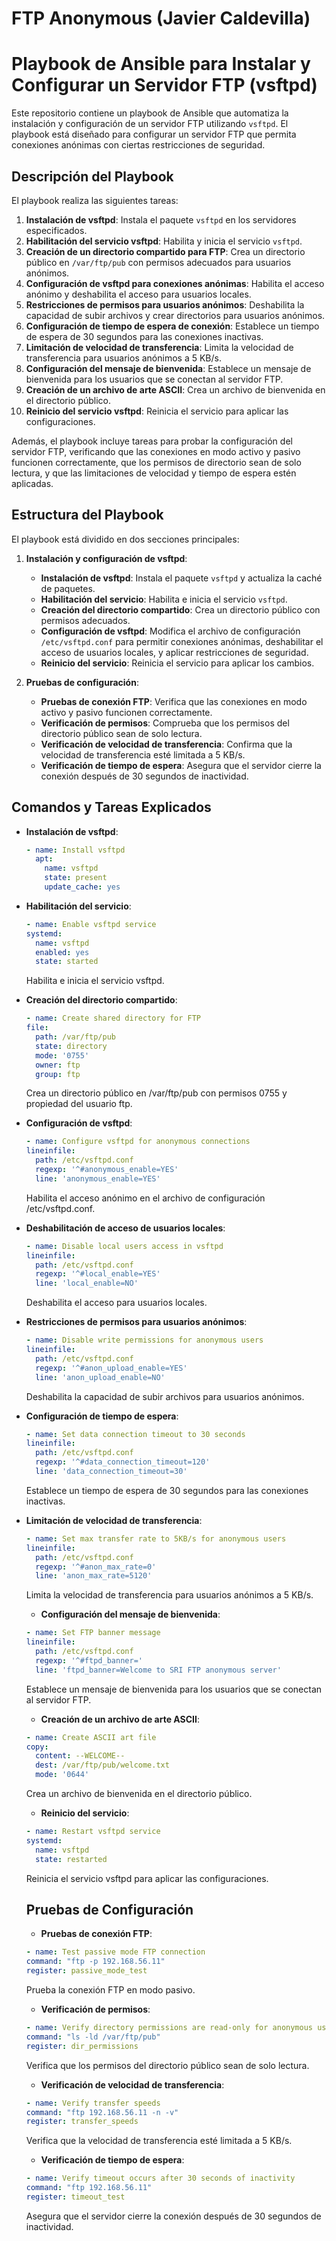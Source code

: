 # FTP Anonymous (Javier Caldevilla)
# Playbook de Ansible para Instalar y Configurar un Servidor FTP (vsftpd)

Este repositorio contiene un playbook de Ansible que automatiza la instalación y configuración de un servidor FTP utilizando `vsftpd`. El playbook está diseñado para configurar un servidor FTP que permita conexiones anónimas con ciertas restricciones de seguridad.

## Descripción del Playbook

El playbook realiza las siguientes tareas:

1. **Instalación de vsftpd**: Instala el paquete `vsftpd` en los servidores especificados.
2. **Habilitación del servicio vsftpd**: Habilita y inicia el servicio `vsftpd`.
3. **Creación de un directorio compartido para FTP**: Crea un directorio público en `/var/ftp/pub` con permisos adecuados para usuarios anónimos.
4. **Configuración de vsftpd para conexiones anónimas**: Habilita el acceso anónimo y deshabilita el acceso para usuarios locales.
5. **Restricciones de permisos para usuarios anónimos**: Deshabilita la capacidad de subir archivos y crear directorios para usuarios anónimos.
6. **Configuración de tiempo de espera de conexión**: Establece un tiempo de espera de 30 segundos para las conexiones inactivas.
7. **Limitación de velocidad de transferencia**: Limita la velocidad de transferencia para usuarios anónimos a 5 KB/s.
8. **Configuración del mensaje de bienvenida**: Establece un mensaje de bienvenida para los usuarios que se conectan al servidor FTP.
9. **Creación de un archivo de arte ASCII**: Crea un archivo de bienvenida en el directorio público.
10. **Reinicio del servicio vsftpd**: Reinicia el servicio para aplicar las configuraciones.

Además, el playbook incluye tareas para probar la configuración del servidor FTP, verificando que las conexiones en modo activo y pasivo funcionen correctamente, que los permisos de directorio sean de solo lectura, y que las limitaciones de velocidad y tiempo de espera estén aplicadas.

## Estructura del Playbook

El playbook está dividido en dos secciones principales:

1. **Instalación y configuración de vsftpd**:
   - **Instalación de vsftpd**: Instala el paquete `vsftpd` y actualiza la caché de paquetes.
   - **Habilitación del servicio**: Habilita e inicia el servicio `vsftpd`.
   - **Creación del directorio compartido**: Crea un directorio público con permisos adecuados.
   - **Configuración de vsftpd**: Modifica el archivo de configuración `/etc/vsftpd.conf` para permitir conexiones anónimas, deshabilitar el acceso de usuarios locales, y aplicar restricciones de seguridad.
   - **Reinicio del servicio**: Reinicia el servicio para aplicar los cambios.

2. **Pruebas de configuración**:
   - **Pruebas de conexión FTP**: Verifica que las conexiones en modo activo y pasivo funcionen correctamente.
   - **Verificación de permisos**: Comprueba que los permisos del directorio público sean de solo lectura.
   - **Verificación de velocidad de transferencia**: Confirma que la velocidad de transferencia esté limitada a 5 KB/s.
   - **Verificación de tiempo de espera**: Asegura que el servidor cierre la conexión después de 30 segundos de inactividad.

## Comandos y Tareas Explicados

- **Instalación de vsftpd**:
  ```yaml
  - name: Install vsftpd
    apt:
      name: vsftpd
      state: present
      update_cache: yes
  ```
- **Habilitación del servicio**:
  ```yaml
  - name: Enable vsftpd service
  systemd:
    name: vsftpd
    enabled: yes
    state: started
  ```
  Habilita e inicia el servicio vsftpd.
- **Creación del directorio compartido**:
  ```yaml
  - name: Create shared directory for FTP
  file:
    path: /var/ftp/pub
    state: directory
    mode: '0755'
    owner: ftp
    group: ftp
  ```
  Crea un directorio público en /var/ftp/pub con permisos 0755 y propiedad del usuario ftp.
- **Configuración de vsftpd**:
  ```yaml
  - name: Configure vsftpd for anonymous connections
  lineinfile:
    path: /etc/vsftpd.conf
    regexp: '^#anonymous_enable=YES'
    line: 'anonymous_enable=YES'
  ```
  Habilita el acceso anónimo en el archivo de configuración /etc/vsftpd.conf.
- **Deshabilitación de acceso de usuarios locales**:
  ```yaml
  - name: Disable local users access in vsftpd
  lineinfile:
    path: /etc/vsftpd.conf
    regexp: '^#local_enable=YES'
    line: 'local_enable=NO'
  ```
  Deshabilita el acceso para usuarios locales.
- **Restricciones de permisos para usuarios anónimos**:
  ```yaml
  - name: Disable write permissions for anonymous users
  lineinfile:
    path: /etc/vsftpd.conf
    regexp: '^#anon_upload_enable=YES'
    line: 'anon_upload_enable=NO'
  ```
  Deshabilita la capacidad de subir archivos para usuarios anónimos.
- **Configuración de tiempo de espera**:
  ```yaml
  - name: Set data connection timeout to 30 seconds
  lineinfile:
    path: /etc/vsftpd.conf
    regexp: '^#data_connection_timeout=120'
    line: 'data_connection_timeout=30'
  ```
  Establece un tiempo de espera de 30 segundos para las conexiones inactivas.
- **Limitación de velocidad de transferencia**:
  ```yaml
  - name: Set max transfer rate to 5KB/s for anonymous users
  lineinfile:
    path: /etc/vsftpd.conf
    regexp: '^#anon_max_rate=0'
    line: 'anon_max_rate=5120'
  ```
  Limita la velocidad de transferencia para usuarios anónimos a 5 KB/s.
  - **Configuración del mensaje de bienvenida**:
  ```yaml
  - name: Set FTP banner message
  lineinfile:
    path: /etc/vsftpd.conf
    regexp: '^#ftpd_banner='
    line: 'ftpd_banner=Welcome to SRI FTP anonymous server'
  ```
  Establece un mensaje de bienvenida para los usuarios que se conectan al servidor FTP.
  - **Creación de un archivo de arte ASCII**:
  ```yaml
  - name: Create ASCII art file
  copy:
    content: --WELCOME--
    dest: /var/ftp/pub/welcome.txt
    mode: '0644'
  ```
  Crea un archivo de bienvenida en el directorio público.
    - **Reinicio del servicio**:
  ```yaml
  - name: Restart vsftpd service
  systemd:
    name: vsftpd
    state: restarted
  ```
  Reinicia el servicio vsftpd para aplicar las configuraciones.

  ## Pruebas de Configuración

  - **Pruebas de conexión FTP**:
  ```yaml
  - name: Test passive mode FTP connection
  command: "ftp -p 192.168.56.11"
  register: passive_mode_test
  ```
  Prueba la conexión FTP en modo pasivo.
  - **Verificación de permisos**:
  ```yaml
  - name: Verify directory permissions are read-only for anonymous users
  command: "ls -ld /var/ftp/pub"
  register: dir_permissions
  ```
  Verifica que los permisos del directorio público sean de solo lectura.
  - **Verificación de velocidad de transferencia**:
  ```yaml
  - name: Verify transfer speeds
  command: "ftp 192.168.56.11 -n -v"
  register: transfer_speeds
  ```
  Verifica que la velocidad de transferencia esté limitada a 5 KB/s.
  - **Verificación de tiempo de espera**:
  ```yaml
  - name: Verify timeout occurs after 30 seconds of inactivity
  command: "ftp 192.168.56.11"
  register: timeout_test
  ```
  Asegura que el servidor cierre la conexión después de 30 segundos de inactividad.
